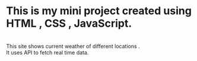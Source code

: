 # This is my mini project created using HTML , CSS , JavaScript.
<br>
This site shows current weather of different locations .
<br>
It uses API to fetch real time data.
